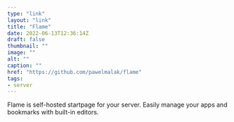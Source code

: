 ```yaml
---
type: "link"
layout: "link"
title: "Flame"
date: 2022-06-13T12:36:14Z
draft: false
thumbnail: ""
image: ""
alt: ""
caption: ""
href: "https://github.com/pawelmalak/flame"
tags:
- server
---
```


Flame is self-hosted startpage for your server. Easily manage your apps and bookmarks with built-in editors.
